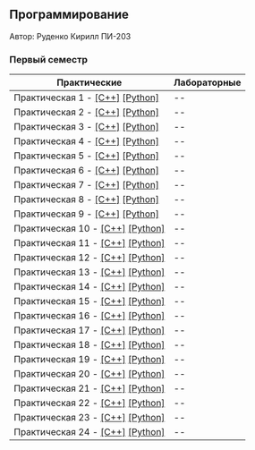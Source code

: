 ## Программирование

Автор: Руденко Кирилл ПИ-203

### Первый семестр

| Практические | Лабораторные |
| ------------ | ------------ |
| Практическая 1 - [[C++]](./Practice/01/C++/) [[Python]](./Practice/01/Python/) | -- |
| Практическая 2 - [[C++]](./Practice/02/C++/) [[Python]](./Practice/02/Python/) | -- |
| Практическая 3 - [[C++]](./Practice/03/C++/) [[Python]](./Practice/03/Python/) | -- |
| Практическая 4 - [[C++]](./Practice/04/C++/) [[Python]](./Practice/04/Python/) | -- |
| Практическая 5 - [[C++]](./Practice/05/C++/) [[Python]](./Practice/05/Python/) | -- |
| Практическая 6 - [[C++]](./Practice/06/C++/) [[Python]](./Practice/06/Python/) | -- |
| Практическая 7 - [[C++]](./Practice/07/C++/) [[Python]](./Practice/07/Python/) | -- |
| Практическая 8 - [[C++]](./Practice/08/C++/) [[Python]](./Practice/08/Python/) | -- |
| Практическая 9 - [[C++]](./Practice/09/C++/) [[Python]](./Practice/09/Python/) | -- |
| Практическая 10 - [[C++]](./Practice/10/C++/) [[Python]](./Practice/10/Python/) | -- |
| Практическая 11 - [[C++]](./Practice/11/C++/) [[Python]](./Practice/11/Python/) | -- |
| Практическая 12 - [[C++]](./Practice/12/C++/) [[Python]](./Practice/12/Python/) | -- |
| Практическая 13 - [[C++]](./Practice/13/C++/) [[Python]](./Practice/13/Python/) | -- |
| Практическая 14 - [[C++]](./Practice/14/C++/) [[Python]](./Practice/14/Python/) | -- |
| Практическая 15 - [[C++]](./Practice/15/C++/) [[Python]](./Practice/15/Python/) | -- |
| Практическая 16 - [[C++]](./Practice/16/C++/) [[Python]](./Practice/16/Python/) | -- |
| Практическая 17 - [[C++]](./Practice/17/C++/) [[Python]](./Practice/17/Python/) | -- |
| Практическая 18 - [[C++]](./Practice/18/C++/) [[Python]](./Practice/18/Python/) | -- |
| Практическая 19 - [[C++]](./Practice/19/C++/) [[Python]](./Practice/19/Python/) | -- |
| Практическая 20 - [[C++]](./Practice/20/C++/) [[Python]](./Practice/20/Python/) | -- |
| Практическая 21 - [[C++]](./Practice/21/C++/) [[Python]](./Practice/21/Python/) | -- |
| Практическая 22 - [[C++]](./Practice/22/C++/) [[Python]](./Practice/22/Python/) | -- |
| Практическая 23 - [[C++]](./Practice/23/C++/) [[Python]](./Practice/23/Python/) | -- |
| Практическая 24 - [[C++]](./Practice/24/C++/) [[Python]](./Practice/24/Python/) | -- |

